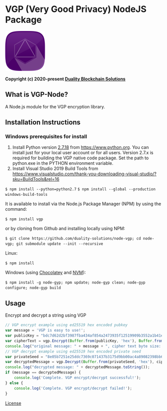 # **VGP (Very Good Privacy) NodeJS Package**

![DYN logo](https://github.com/duality-solutions/Dynamic/blob/master/src/qt/res/icons/drk/about.png?raw=true)

**Copyright (c) 2020-present [Duality Blockchain Solutions](https://duality.solutions/)**

What is VGP-Node?
-----------------------------
A Node.js module for the VGP encryption library.


Installation Instructions
-------------------------

### Windows prerequisites for install
1. Install Python version [2.7.18](https://www.python.org/downloads/release/python-2718/) from https://www.python.org. You can install just for your local user account or for all users. Version 2.7.x is required for building the VGP native code package. Set the path to python.exe in the PYTHON environment variable.
1. Install Visual Studio 2019 Build Tools from https://www.visualstudio.com/thank-you-downloading-visual-studio/?sku=BuildTools&rel=16

```$ npm install --python=python2.7``` 
```$ npm install --global --production windows-build-tools``` 

It is available to install via the Node.js Package Manager (NPM) by using the command:

```$ npm install vgp```

or by cloning from Github and installing locally using NPM:

```$ git clone https://github.com/duality-solutions/node-vgp; cd node-vgp; git submodule update --init --recursive```

Linux:

```$ npm install```

Windows (using [Chocolatey](https://chocolatey.org/install) and [NVM](https://github.com/coreybutler/nvm-windows/releases)):

```$ npm install -g node-gyp; npm update; node-gyp clean; node-gyp configure; node-gyp build```

Usage
-----
Encrypt and decrypt a string using VGP
```js
// VGP encrypt example using ed25519 hex encoded pubkey
var message = 'VGP is easy to use!';
var publicKey = "bdc7d62d2bf3987fba434af854a2473935f12519909b3552a1b41e253aee4855";
var cipherText = vgp.Encrypt(Buffer.from(publicKey, 'hex'), Buffer.from(message, 'utf8'));
console.log("original message: " + message + ", cipher text byte size: " + cipherText.byteLength.toString());
// VGP decrypt example using ed25519 hex encoded private seed
var privateSeed = "8e05b7251e25ddc7369c071437b3175d9bb00ac4a89082398bb6f8bb68455cca";
var decryptedMessage = vgp.Decrypt(Buffer.from(privateSeed, 'hex'), cipherText);
console.log("decrypted message: " + decryptedMessage.toString());
if (message == decryptedMessage) {
    console.log('Complete. VGP encrypt/decrypt successful!');
} else {
    console.log('Complete. VGP encrypt/decrypt failed!');
}
```

[License](https://github.com/duality-solutions/VGP/blob/master/LICENSE.md)

